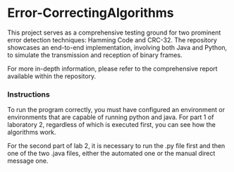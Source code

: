 # Error-CorrectingAlgorithms

This project serves as a comprehensive testing ground for two prominent error detection techniques: Hamming Code and CRC-32. The repository showcases an end-to-end implementation, involving both Java and Python, to simulate the transmission and reception of binary frames.

For more in-depth information, please refer to the comprehensive report available within the repository.

### Instructions

To run the program correctly, you must have configured an environment or environments that are capable of running python and java. For part 1 of laboratory 2, regardless of which is executed first, you can see how the algorithms work.

For the second part of lab 2, it is necessary to run the .py file first and then one of the two .java files, either the automated one or the manual direct message one.
